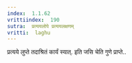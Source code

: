 ```yaml
---
index:  1.1.62
vrittiindex:  190
sutra:  प्रत्ययलोपे प्रत्ययलक्षणम्
vritti:  laghu 
---
```


प्रत्यये लुप्ते तदाश्रितं कार्यं स्यात्. इति जसि चेति गुणे प्राप्ते..


